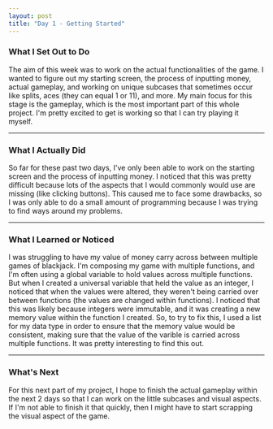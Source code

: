 ```yaml
---
layout: post
title: "Day 1 - Getting Started"
---
```


### What I Set Out to Do
The aim of this week was to work on the actual functionalities of the game. I wanted to figure out my starting screen, the process of inputting money, actual gameplay, and working on unique subcases that sometimes occur like splits, aces (they can equal 1 or 11), and more. My main focus for this stage is the gameplay, which is the most important part of this whole project. I'm pretty excited to get is working so that I can try playing it myself.

---

### What I Actually Did

So far for these past two days, I've only been able to work on the starting screen and the process of inputting money. I noticed that this was pretty difficult because lots of the aspects that I would commonly would use are missing (like clicking buttons). This caused me to face some drawbacks, so I was only able to do a small amount of programming because I was trying to find ways around my problems.

---

### What I Learned or Noticed

I was struggling to have my value of money carry across between multiple games of blackjack. I'm composing my game with multiple functions, and I'm often using a global variable to hold values across multiple functions. But when I created a universal variable that held the value as an integer, I noticed that when the values were altered, they weren't being carried over between functions (the values are changed within functions). I noticed that this was likely because integers were immutable, and it was creating a new memory value within the function I created. So, to try to fix this, I used a list for my data type in order to ensure that the memory value would be consistent, making sure that the value of the varible is carried across multiple functions. It was pretty interesting to find this out.

---

### What's Next

For this next part of my project, I hope to finish the actual gameplay within the next 2 days so that I can work on the little subcases and visual aspects. If I'm not able to finish it that quickly, then I might have to start scrapping the visual aspect of the game.
